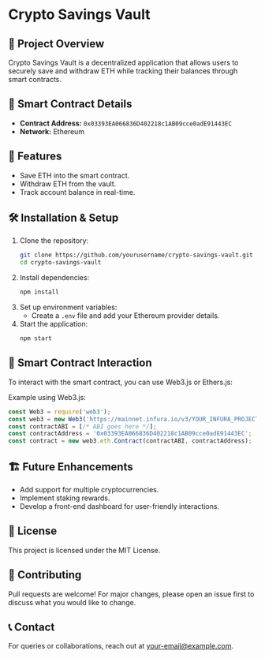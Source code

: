 # Crypto Savings Vault

## 🚀 Project Overview
Crypto Savings Vault is a decentralized application that allows users to securely save and withdraw ETH while tracking their balances through smart contracts.

## 📜 Smart Contract Details
- **Contract Address:** `0x03393EA066836D402218c1AB09cce0adE91443EC`
- **Network:** Ethereum

## 🔧 Features
- Save ETH into the smart contract.
- Withdraw ETH from the vault.
- Track account balance in real-time.

## 🛠️ Installation & Setup
1. Clone the repository:
   ```sh
   git clone https://github.com/yourusername/crypto-savings-vault.git
   cd crypto-savings-vault
   ```
2. Install dependencies:
   ```sh
   npm install
   ```
3. Set up environment variables:
   - Create a `.env` file and add your Ethereum provider details.
4. Start the application:
   ```sh
   npm start
   ```

## 📜 Smart Contract Interaction
To interact with the smart contract, you can use Web3.js or Ethers.js:

Example using Web3.js:
```javascript
const Web3 = require('web3');
const web3 = new Web3('https://mainnet.infura.io/v3/YOUR_INFURA_PROJECT_ID');
const contractABI = [/* ABI goes here */];
const contractAddress = '0x03393EA066836D402218c1AB09cce0adE91443EC';
const contract = new web3.eth.Contract(contractABI, contractAddress);
```

## 🏗️ Future Enhancements
- Add support for multiple cryptocurrencies.
- Implement staking rewards.
- Develop a front-end dashboard for user-friendly interactions.

## 📜 License
This project is licensed under the MIT License.

## 🤝 Contributing
Pull requests are welcome! For major changes, please open an issue first to discuss what you would like to change.

## 📞 Contact
For queries or collaborations, reach out at [your-email@example.com](mailto:your-email@example.com).
